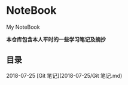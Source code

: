 # NoteBook
My NoteBook

**本仓库包含本人平时的一些学习笔记及摘抄**

## 目录

2018-07-25
  [Git 笔记](2018-07-25/Git 笔记.md)
